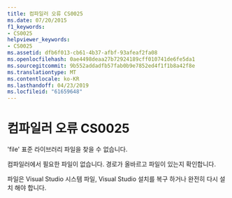 ```yaml
---
title: 컴파일러 오류 CS0025
ms.date: 07/20/2015
f1_keywords:
- CS0025
helpviewer_keywords:
- CS0025
ms.assetid: dfb6f013-cb61-4b37-afbf-93afeaf2fa08
ms.openlocfilehash: 0ae4498deaa27b72924189cff010741de6fe5da1
ms.sourcegitcommit: 9b552addadfb57fab0b9e7852ed4f1f1b8a42f8e
ms.translationtype: MT
ms.contentlocale: ko-KR
ms.lasthandoff: 04/23/2019
ms.locfileid: "61659648"
---
```

# <a name="compiler-error-cs0025"></a>컴파일러 오류 CS0025
'file' 표준 라이브러리 파일을 찾을 수 없습니다.  
  
 컴파일러에서 필요한 파일이 없습니다. 경로가 올바르고 파일이 있는지 확인합니다.  
  
 파일은 Visual Studio 시스템 파일, Visual Studio 설치를 복구 하거나 완전히 다시 설치 해야 합니다.
